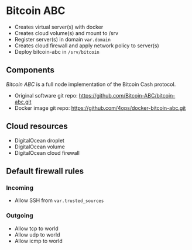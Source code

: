 # Bitcoin ABC

- Creates virtual server(s) with docker
- Creates cloud volume(s) and mount to /srv
- Register server(s) in domain `var.domain`
- Creates cloud firewall and apply network policy to server(s)
- Deploy bitcoin-abc in `/srv/bitcoin`

## Components

_Bitcoin ABC_ is a full node implementation of the Bitcoin Cash protocol.

- Original software git repo: <https://github.com/Bitcoin-ABC/bitcoin-abc.git>
- Docker image git repo: <https://github.com/4ops/docker-bitcoin-abc.git>

## Cloud resources

- DigitalOcean droplet
- DigitalOcean volume
- DigitalOcean cloud firewall

## Default firewall rules

### Incoming

- Allow SSH from `var.trusted_sources`

### Outgoing

- Allow tcp to world
- Allow udp to world
- Allow icmp to world
